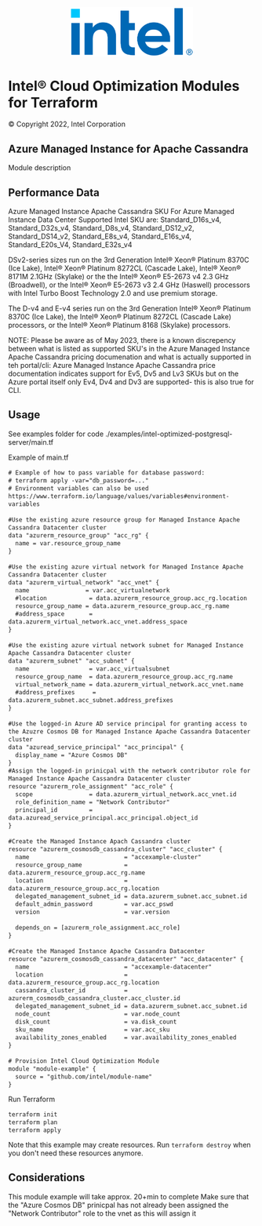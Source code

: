 <p align="center">
  <img src="./images/logo-classicblue-800px.png" alt="Intel Logo" width="250"/>
</p>

# Intel® Cloud Optimization Modules for Terraform

© Copyright 2022, Intel Corporation

## Azure Managed Instance for Apache Cassandra

 Module description

## Performance Data

Azure Managed Instance Apache Cassandra SKU
For Azure Managed Instance Data Center Supported Intel SKU are:
Standard_D16s_v4, Standard_D32s_v4, Standard_D8s_v4, Standard_DS12_v2, Standard_DS14_v2, Standard_E8s_v4, Standard_E16s_v4, Standard_E20s_V4, Standard_E32s_v4

DSv2-series sizes run on the 3rd Generation Intel® Xeon® Platinum 8370C (Ice Lake), Intel® Xeon® Platinum 8272CL (Cascade Lake), Intel® Xeon® 8171M 2.1GHz (Skylake) or the the Intel® Xeon® E5-2673 v4 2.3 GHz (Broadwell), or the Intel® Xeon® E5-2673 v3 2.4 GHz (Haswell) processors with Intel Turbo Boost Technology 2.0 and use premium storage.

The D-v4 and E-v4 series run on the 3rd Generation Intel® Xeon® Platinum 8370C (Ice Lake), the Intel® Xeon® Platinum 8272CL (Cascade Lake) processors, or the Intel® Xeon® Platinum 8168 (Skylake) processors.

NOTE: Please be aware as of May 2023, there is a known discrepency between what is listed as supported SKU's in the Azure Managed Instance Apache Cassandra pricing documenation and what is actually supported in teh portal/cli: Azure Managed Instance Apache Cassandra price documentation indicates support for Ev5, Dv5 and Lv3 SKUs but on the Azure portal itself only Ev4, Dv4 and Dv3 are supported- this is also true for CLI. 

## Usage

See examples folder for code ./examples/intel-optimized-postgresql-server/main.tf

Example of main.tf

```hcl
# Example of how to pass variable for database password:
# terraform apply -var="db_password=..."
# Environment variables can also be used https://www.terraform.io/language/values/variables#environment-variables

#Use the existing azure resource group for Managed Instance Apache Cassandra Datacenter cluster
data "azurerm_resource_group" "acc_rg" {
  name = var.resource_group_name
}

#Use the existing azure virtual network for Managed Instance Apache Cassandra Datacenter cluster
data "azurerm_virtual_network" "acc_vnet" {
  name                = var.acc_virtualnetwork
  #location            = data.azurerm_resource_group.acc_rg.location
  resource_group_name = data.azurerm_resource_group.acc_rg.name
  #address_space       = data.azurerm_virtual_network.acc_vnet.address_space
}

#Use the existing azure virtual network subnet for Managed Instance Apache Cassandra Datacenter cluster
data "azurerm_subnet" "acc_subnet" {
  name                 = var.acc_virtualsubnet
  resource_group_name  = data.azurerm_resource_group.acc_rg.name
  virtual_network_name = data.azurerm_virtual_network.acc_vnet.name
  #address_prefixes     = data.azurerm_subnet.acc_subnet.address_prefixes
}

#Use the logged-in Azure AD service principal for granting access to the Azuzre Cosmos DB for Managed Instance Apache Cassandra Datacenter cluster
data "azuread_service_principal" "acc_principal" {
  display_name = "Azure Cosmos DB"
}
#Assign the logged-in prinicpal with the network contributor role for Managed Instance Apache Cassandra Datacenter cluster
resource "azurerm_role_assignment" "acc_role" {
  scope                = data.azurerm_virtual_network.acc_vnet.id
  role_definition_name = "Network Contributor"
  principal_id         = data.azuread_service_principal.acc_principal.object_id
}

#Create the Managed Instance Apach Cassandra cluster
resource "azurerm_cosmosdb_cassandra_cluster" "acc_cluster" {
  name                           = "accexample-cluster"
  resource_group_name            = data.azurerm_resource_group.acc_rg.name
  location                       = data.azurerm_resource_group.acc_rg.location
  delegated_management_subnet_id = data.azurerm_subnet.acc_subnet.id
  default_admin_password         = var.acc_pswd
  version                        = var.version

  depends_on = [azurerm_role_assignment.acc_role]
}

#Create the Managed Instance Apache Cassandra Datacenter 
resource "azurerm_cosmosdb_cassandra_datacenter" "acc_datacenter" {
  name                           = "accexample-datacenter"
  location                       = data.azurerm_resource_group.acc_rg.location
  cassandra_cluster_id           = azurerm_cosmosdb_cassandra_cluster.acc_cluster.id
  delegated_management_subnet_id = data.azurerm_subnet.acc_subnet.id
  node_count                     = var.node_count
  disk_count                     = va.disk_count
  sku_name                       = var.acc_sku
  availability_zones_enabled     = var.availability_zones_enabled
}

# Provision Intel Cloud Optimization Module
module "module-example" {
  source = "github.com/intel/module-name"
}

```

Run Terraform

```hcl
terraform init  
terraform plan
terraform apply

```

Note that this example may create resources. Run `terraform destroy` when you don't need these resources anymore.

## Considerations  
This module example will take approx. 20+min to complete 
Make sure that the "Azure Cosmos DB" prinicpal has not already been assigned the "Network Contributor" role to the vnet as this will assign it